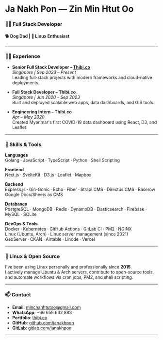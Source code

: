 # Ja Nakh Pon — Zin Min Htut Oo

### 🧑‍💻 Full Stack Developer
#### 🐕 Dog Dad | 🐧 Linux Enthusiast

---

### 👨‍💼 Experience

- **Senior Full Stack Developer – [Thibi.co](https://thibi.co)**  
  *Singapore | Sep 2023 – Present*  
  Leading full-stack projects with modern frameworks and cloud-native deployments.  

- **Full Stack Developer – Thibi.co**  
  *Singapore | Jun 2020 – Sep 2023*  
  Built and deployed scalable web apps, data dashboards, and GIS tools.  

- **Engineering Intern – Thibi.co**  
  *Apr – May 2020*  
  Created Myanmar's first COVID-19 data dashboard using React, D3, and Leaflet.

---

### 🧰 Skills & Tools

**Languages**  
Golang · JavaScript · TypeScript · Python · Shell Scripting

**Frontend**  
Next.js · SvelteKit · D3.js · Leaflet · Mapbox

**Backend**  
Express.js · Gin-Gonic · Echo · Fiber · Strapi CMS · Directus CMS · Baserow  
Google Docs/Sheets as CMS

**Databases**  
PostgreSQL · MongoDB · Redis · DynamoDB · Elasticsearch · Firebase · MySQL · SQLite

**DevOps & Tools**  
Docker · Kubernetes · GitHub Actions · GitLab CI · PM2 · NGINX  
Linux (Ubuntu, Arch) · Linux server management (since 2021)  
GeoServer · CKAN · Airtable · Linode · Vercel

---

### 🐧 Linux & Open Source

I've been using Linux personally and professionally since **2015**.  
I actively manage Ubuntu & Arch servers, contribute to open-source tools, and automate workflows via cron jobs, PM2, and shell scripting.

---

### 📫 Contact

- **Email**: minchanhtutoo@gmail.com  
- **WhatsApp**: +66 659 632 883  
- **Portfolio**: [thibi.co](https://thibi.co)  
- **GitHub**: [github.com/janakhpon](https://github.com/janakhpon)  
- **GitLab**: [gitlab.com/janakhpon](https://gitlab.com/janakhpon)

---

